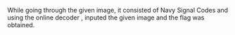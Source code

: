 While going through the given image, it consisted of Navy Signal Codes and using the online decoder , inputed the given image and the flag was obtained. 
